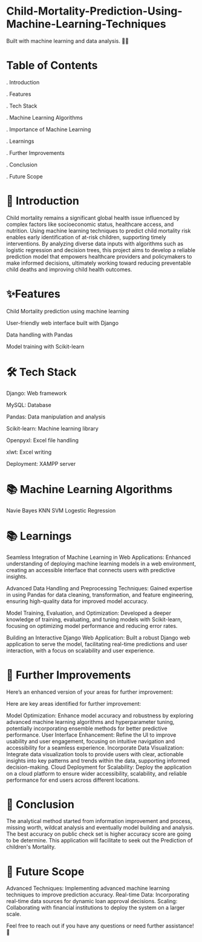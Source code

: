 # Child-Mortality-Prediction-Using-Machine-Learning-Techniques
 Built with machine learning and data analysis. 🧠🚀

# Table of Contents

. Introduction

. Features

. Tech Stack

. Machine Learning Algorithms

. Importance of Machine Learning

. Learnings

. Further Improvements

. Conclusion

. Future Scope


# 📝 Introduction

Child mortality remains a significant global health issue influenced by complex factors like socioeconomic status, healthcare access, and nutrition. Using machine learning techniques to predict child mortality risk enables early identification of at-risk children, supporting timely interventions. By analyzing diverse data inputs with algorithms such as logistic regression and decision trees, this project aims to develop a reliable prediction model that empowers healthcare providers and policymakers to make informed decisions, ultimately working toward reducing preventable child deaths and improving child health outcomes.

# ✨Features

Child Mortality prediction using machine learning

User-friendly web interface built with Django

Data handling with Pandas

Model training with Scikit-learn


# 🛠️ Tech Stack

Django: Web framework

MySQL: Database

Pandas: Data manipulation and analysis

Scikit-learn: Machine learning library

Openpyxl: Excel file handling

xlwt: Excel writing

Deployment: XAMPP server

# 📚 Machine Learning Algorithms

Navie Bayes
KNN
SVM
Logestic Regression

# 📚 Learnings

Seamless Integration of Machine Learning in Web Applications: Enhanced understanding of deploying machine learning models in a web environment, creating an accessible interface that connects users with predictive insights.

Advanced Data Handling and Preprocessing Techniques: Gained expertise in using Pandas for data cleaning, transformation, and feature engineering, ensuring high-quality data for improved model accuracy.

Model Training, Evaluation, and Optimization: Developed a deeper knowledge of training, evaluating, and tuning models with Scikit-learn, focusing on optimizing model performance and reducing error rates.

Building an Interactive Django Web Application: Built a robust Django web application to serve the model, facilitating real-time predictions and user interaction, with a focus on scalability and user experience.

# 🔧 Further Improvements


Here’s an enhanced version of your areas for further improvement:

Here are key areas identified for further improvement:

Model Optimization:
Enhance model accuracy and robustness by exploring advanced machine learning algorithms and hyperparameter tuning, potentially incorporating ensemble methods for better predictive performance.
User Interface Enhancement:
Refine the UI to improve usability and user engagement, focusing on intuitive navigation and accessibility for a seamless experience.
Incorporate Data Visualization: 
Integrate data visualization tools to provide users with clear, actionable insights into key patterns and trends within the data, supporting informed decision-making.
Cloud Deployment for Scalability: 
Deploy the application on a cloud platform to ensure wider accessibility, scalability, and reliable performance for end users across different locations.

# 🏁 Conclusion

The analytical method started from information improvement and process, missing worth, wildcat analysis and eventually model building and analysis. The best accuracy on public check set is higher accuracy score  are going to be determine. This application will facilitate to seek out the Prediction of children's Mortality.

# 🌟 Future Scope

Advanced Techniques: Implementing advanced machine learning techniques to improve prediction accuracy.
Real-time Data: Incorporating real-time data sources for dynamic loan approval decisions.
Scaling: Collaborating with financial institutions to deploy the system on a larger scale.



Feel free to reach out if you have any questions or need further assistance! 🚀
